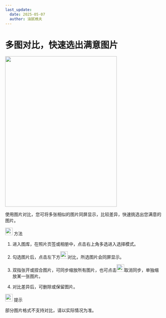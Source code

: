 ```yaml
---
last_update:
  date: 2025-05-07
  author: 油腻樵夫
---
```


# 多图对比，快速选出满意图片

<img src="https://tips-p01-drcn.dbankcdn.cn/MODEL/EMUI/C00B030/resource/card/202512250Xzgpn/zh-cn/image/figure/10044586_f009_GalleryCompare.png" width="360" height="486"/>

使用图片对比，您可将多张相似的图片同屏显示，比较差异，快速挑选出您满意的图片。

<img src="https://tips-p01-drcn.dbankcdn.cn/MODEL/EMUI/C00B030/resource/card/202503041becsx/zh-cn/image/common/buttons/fig_method.png" width="24" height="24"/> 方法

1.  进入图库，在照片页签或相册中，点击右上角多选进入选择模式。
    
2.  勾选图片后，点击左下方<img src="https://tips-p01-drcn.dbankcdn.cn/MODEL/EMUI/C00B030/resource/card/202512250Xzgpn/zh-cn/image/common/buttons/ic_gallery_compare.png" width="24" height="24"/>对比，所选图片会同屏显示。
    
3.  双指张开或捏合图片，可同步缩放所有图片，也可点击<img src="https://tips-p01-drcn.dbankcdn.cn/MODEL/EMUI/C00B030/resource/card/202512250Xzgpn/zh-cn/image/common/buttons/ic_gallery_comparison.png" width="24" height="24"/>取消同步，单独缩放某一张图片。
    
4.  对比差异后，可删除或保留图片。
    

<img src="https://tips-p01-drcn.dbankcdn.cn/MODEL/EMUI/C00B030/resource/card/202508300vZjQz/zh-cn/image/common/buttons/fig_tips.png" width="24" height="24"/> 提示

部分图片格式不支持对比，请以实际情况为准。

